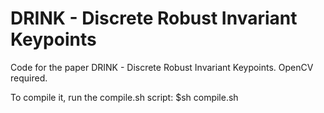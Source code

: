 DRINK - Discrete Robust Invariant Keypoints
==========

Code for the paper DRINK - Discrete Robust Invariant Keypoints. OpenCV required.

To compile it, run the compile.sh script: $sh compile.sh
